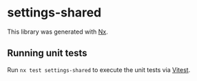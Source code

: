 # settings-shared

This library was generated with [Nx](https://nx.dev).

## Running unit tests

Run `nx test settings-shared` to execute the unit tests via [Vitest](https://vitest.dev/).
